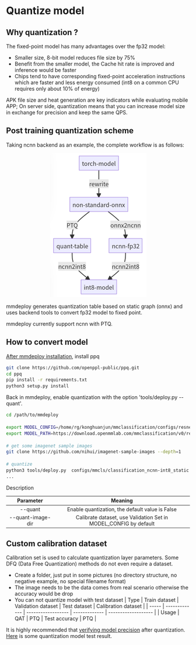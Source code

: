 # Quantize model

## Why quantization ?

The fixed-point model has many advantages over the fp32 model:

- Smaller size, 8-bit model reduces file size by 75%
- Benefit from the smaller model, the Cache hit rate is improved and inference would be faster
- Chips tend to have corresponding fixed-point acceleration instructions which are faster and less energy consumed (int8 on a common CPU requires only about 10% of energy)

APK file size and heat generation are key indicators while evaluating mobile APP;
On server side, quantization means that you can increase model size in exchange for precision and keep the same QPS.

## Post training quantization scheme

Taking ncnn backend as an example, the complete workflow is as follows:

<div align="center">
  <img src="../_static/image/quant_model.png"/>
</div>

mmdeploy generates quantization table based on static graph (onnx) and uses backend tools to convert fp32 model to fixed point.

mmdeploy currently support ncnn with PTQ.

## How to convert model

[After mmdeploy installation](../01-how-to-build/build_from_source.md), install ppq

```bash
git clone https://github.com/openppl-public/ppq.git
cd ppq
pip install -r requirements.txt
python3 setup.py install
```

Back in mmdeploy, enable quantization with the option 'tools/deploy.py --quant'.

```bash
cd /path/to/mmdeploy

export MODEL_CONFIG=/home/rg/konghuanjun/mmclassification/configs/resnet/resnet18_8xb32_in1k.py
export MODEL_PATH=https://download.openmmlab.com/mmclassification/v0/resnet/resnet18_8xb32_in1k_20210831-fbbb1da6.pth

# get some imagenet sample images
git clone https://github.com/nihui/imagenet-sample-images --depth=1

# quantize
python3 tools/deploy.py  configs/mmcls/classification_ncnn-int8_static.py  ${MODEL_CONFIG}  ${MODEL_PATH}   /path/to/self-test.png   --work-dir work_dir --device cpu --quant --quant-image-dir /path/to/imagenet-sample-images
...
```

Description

|     Parameter     |                             Meaning                              |
| :---------------: | :--------------------------------------------------------------: |
|      --quant      |         Enable quantization, the default value is False          |
| --quant-image-dir | Calibrate dataset, use Validation Set in MODEL_CONFIG by default |

## Custom calibration dataset

Calibration set is used to calculate quantization layer parameters. Some DFQ (Data Free Quantization) methods do not even require a dataset.

- Create a folder, just put in some pictures (no directory structure, no negative example, no special filename format)
- The image needs to be the data comes from real scenario otherwise the accuracy would be drop
- You can not quantize model with test dataset
  | Type  | Train dataset | Validation dataset | Test dataset  | Calibration dataset |
  | ----- | ------------- | ------------------ | ------------- | ------------------- |
  | Usage | QAT           | PTQ                | Test accuracy | PTQ                 |

It is highly recommended that [verifying model precision](profile_model.md) after quantization. [Here](../03-benchmark/quantization.md) is some quantization model test result.
